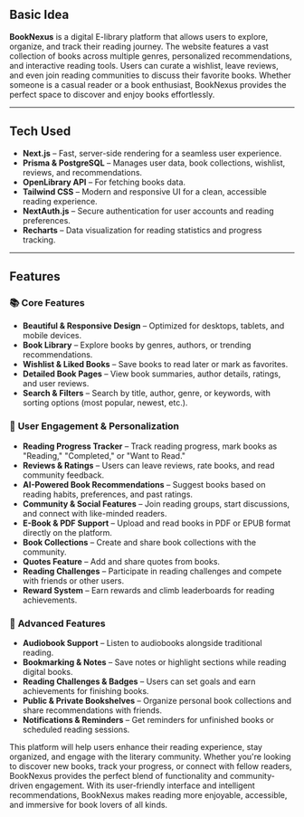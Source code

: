 ## **Basic Idea**

**BookNexus** is a digital E-library platform that allows users to explore, organize, and track their reading journey. The website features a vast collection of books across multiple genres, personalized recommendations, and interactive reading tools. Users can curate a wishlist, leave reviews, and even join reading communities to discuss their favorite books. Whether someone is a casual reader or a book enthusiast, BookNexus provides the perfect space to discover and enjoy books effortlessly.

---

## **Tech Used**

- **Next.js** – Fast, server-side rendering for a seamless user experience.
- **Prisma & PostgreSQL** – Manages user data, book collections, wishlist, reviews, and recommendations.
- **OpenLibrary API** – For fetching books data.
- **Tailwind CSS** – Modern and responsive UI for a clean, accessible reading experience.
- **NextAuth.js** – Secure authentication for user accounts and reading preferences.
- **Recharts** – Data visualization for reading statistics and progress tracking.

---

## **Features**

### 📚 **Core Features**

- **Beautiful & Responsive Design** – Optimized for desktops, tablets, and mobile devices.
- **Book Library** – Explore books by genres, authors, or trending recommendations.
- **Wishlist & Liked Books** – Save books to read later or mark as favorites.
- **Detailed Book Pages** – View book summaries, author details, ratings, and user reviews.
- **Search & Filters** – Search by title, author, genre, or keywords, with sorting options (most popular, newest, etc.).

### 🚀 **User Engagement & Personalization**

- **Reading Progress Tracker** – Track reading progress, mark books as "Reading," "Completed," or "Want to Read."
- **Reviews & Ratings** – Users can leave reviews, rate books, and read community feedback.
- **AI-Powered Book Recommendations** – Suggest books based on reading habits, preferences, and past ratings.
- **Community & Social Features** – Join reading groups, start discussions, and connect with like-minded readers.
- **E-Book & PDF Support** – Upload and read books in PDF or EPUB format directly on the platform.
- **Book Collections** – Create and share book collections with the community.
- **Quotes Feature** – Add and share quotes from books.
- **Reading Challenges** – Participate in reading challenges and compete with friends or other users.
- **Reward System** – Earn rewards and climb leaderboards for reading achievements.

### 🌟 **Advanced Features**

- **Audiobook Support** – Listen to audiobooks alongside traditional reading.
- **Bookmarking & Notes** – Save notes or highlight sections while reading digital books.
- **Reading Challenges & Badges** – Users can set goals and earn achievements for finishing books.
- **Public & Private Bookshelves** – Organize personal book collections and share recommendations with friends.
- **Notifications & Reminders** – Get reminders for unfinished books or scheduled reading sessions.

This platform will help users enhance their reading experience, stay organized, and engage with the literary community. Whether you're looking to discover new books, track your progress, or connect with fellow readers, BookNexus provides the perfect blend of functionality and community-driven engagement. With its user-friendly interface and intelligent recommendations, BookNexus makes reading more enjoyable, accessible, and immersive for book lovers of all kinds.

